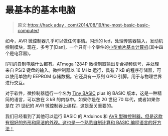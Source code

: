# 最基本的基本电脑

> 原文:[https://hack aday . com/2014/08/19/the-most-basic-basic-computer/](https://hackaday.com/2014/08/19/the-most-basic-basic-computer/)

如今，AVR 微控制器几乎可以做任何事情。闪烁的 led，处理传感器输入，发动机控制模块，现在，多亏了[Dan]，一个只有十个零件的[小型单片基本计算机](http://hackaday.io/project/2428)(其中四个是电容器)。

[丹]的自制电脑什么都有。ATmega 1284P 微控制器输出复合视频信号，并处理来自 PS/2 键盘的输入。微控制器以 16 MHz 运行，具有 7 kB 的程序存储器，可以使用单独的 EEPROM 存储数据。它还具有一系列 GPIO 引脚，用于与物理世界进行交互。

对于软件，微控制器运行一个名为 [Tiny BASIC](http://en.wikipedia.org/wiki/Tiny_BASIC) plus 的 BASIC 版本，这是一种精简的语言，可以放在 3 kB 的内存中。如果你是在 20 世纪 70 年代，或者如果你是在 21 世纪的 AVR 微控制器上编程，这是至关重要的。

我们已经看到了其他可以运行 BASIC 的 Arduinos 和 [AVR 型微控制器，但是这款有很好的外形和简洁的外观。这也是一个熟悉自制计算和 BASIC 编程语言的好方法！](http://hackaday.com/2011/08/28/basic-programming-on-an-arduino/)